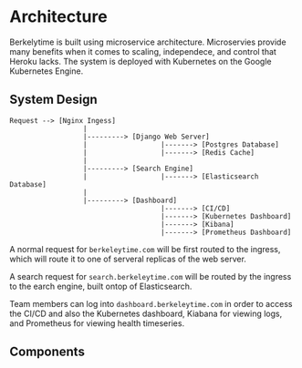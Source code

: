 # Architecture

Berkelytime is built using microservice architecture. Microservies provide many benefits when it comes to scaling, independece, and control that Heroku lacks. The system is deployed with Kubernetes on the Google Kubernetes Engine. 

## System Design

    Request --> [Nginx Ingess] 
                      |
                      |---------> [Django Web Server]
                      |                  |-------> [Postgres Database]
                      |                  |-------> [Redis Cache]
                      |
                      |---------> [Search Engine]
                      |                  |-------> [Elasticsearch Database]
                      |
                      |---------> [Dashboard]
                                         |-------> [CI/CD]
                                         |-------> [Kubernetes Dashboard]
                                         |-------> [Kibana]
                                         |-------> [Prometheus Dashboard]

A normal request for `berkeleytime.com` will be first routed to the ingress, which will route it to one of serveral replicas of the web server.

A search request for `search.berkeleytime.com` will be routed by the ingress to the earch engine, built ontop of Elasticsearch.

Team members can log into `dashboard.berkeleytime.com` in order to access the CI/CD and also the Kubernetes dashboard, Kiabana for viewing logs, and Prometheus for viewing health timeseries.

## Components